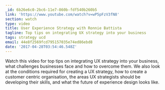 ```yaml
---
_id: 6b26e6c0-2bc6-11e7-860b-fdf540b260b5
link: 'https://www.youtube.com/watch?v=wP5pFzV3fN8'
section: watch
type: video
title: User Experience Strategy with Ronnie Battista
tagline: Top tips on integrating UX strategy into your business
tags: strategy ucd
email: 44e8f2569fcd795157035e74ed86ebd8
date: '2017-04-28T03:54:46.548Z'
---
```

Watch this video for top tips on integrating UX strategy into your business, what challenges businesses face and how to overcome them. We also look at the conditions required for creating a UX strategy, how to create a customer centric organisation, the areas UX strategists should be developing their skills, and what the future of experience design looks like.
